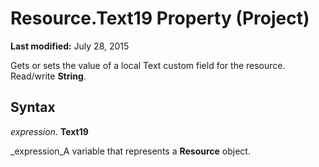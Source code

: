 
# Resource.Text19 Property (Project)

 **Last modified:** July 28, 2015

Gets or sets the value of a local Text custom field for the resource. Read/write  **String**.

## Syntax

 _expression_. **Text19**

 _expression_A variable that represents a  **Resource** object.

